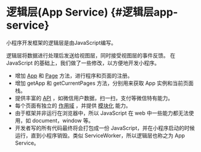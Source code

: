 # 逻辑层\(App Service\) {#逻辑层app-service}

小程序开发框架的逻辑层是由JavaScript编写。

逻辑层将数据进行处理后发送给视图层，同时接受视图层的事件反馈。 在 JavaScript 的基础上，我们做了一些修改，以方便地开发小程序。

* 增加
  [App](/framework/app-service/app.md)
  和
  [Page](/framework/app-service/page.md)
  方法，进行程序和页面的注册。
* 增加 getApp 和 getCurrentPages 方法，分别用来获取 App 实例和当前页面栈。
* 提供丰富的
  [API](/api/)
  ，如微信用户数据，扫一扫，支付等微信特有能力。
* 每个页面有独立的
  [作用域](/framework/app-service/module.md#文件作用域)
  ，并提供
  [模块化](/framework/app-service/module.md#模块化)
  能力。
* 由于框架并非运行在浏览器中，所以 JavaScript 在 web 中一些能力都无法使用，如 document，window 等。
* 开发者写的所有代码最终将会打包成一份 JavaScript，并在小程序启动的时候运行，直到小程序销毁。类似 ServiceWorker，所以逻辑层也称之为 App Service。



